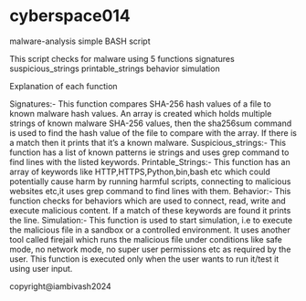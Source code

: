 # cyberspace014
malware-analysis simple BASH script

This script checks for malware using 5 functions
signatures 
suspicious_strings 
printable_strings
behavior
simulation

Explanation of each function

Signatures:- This function compares SHA-256 hash values of a file to known malware hash values. An array is created which holds multiple strings of known malware SHA-256 values, then the sha256sum command is used to find the hash value of the file to compare with the array. If there is a match then it prints that it’s a known malware.
Suspicious_strings:- This function has a list of known patterns ie strings and uses grep command to find lines with the listed keywords.
Printable_Strings:- This function has an array of keywords like HTTP,HTTPS,Python,bin,bash etc which could potentially cause harm by running harmful scripts, connecting to malicious websites etc,it uses grep command to find lines with them.
Behavior:- This function checks for behaviors which are used to connect, read, write and execute malicious content. If a match of these keywords are found it prints the line.
Simulation:- This function is used to start simulation, i.e to execute the malicious file in a sandbox or a controlled environment. It uses another tool called firejail which runs the malicious file under conditions like safe mode, no network mode, no super user permissions etc as required by the user. This function is executed only when the user wants to run it/test it using user input.


copyright@iambivash2024

